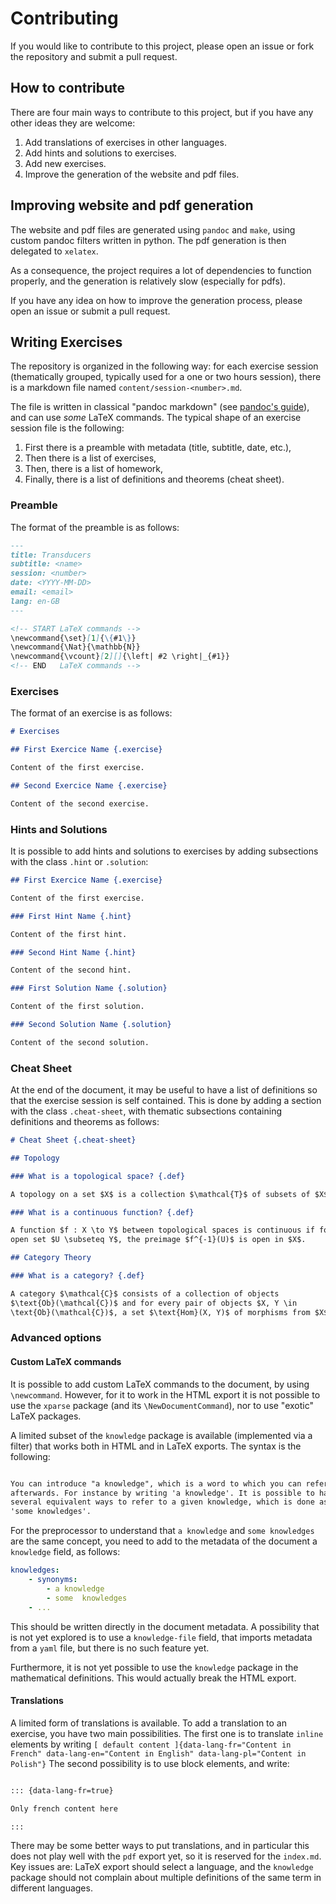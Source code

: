 # Contributing

If you would like to contribute to this project, please open an issue or fork
the repository and submit a pull request.

## How to contribute

There are four main ways to contribute to this project, but if you have any
other ideas they are welcome:

1. Add translations of exercises in other languages.
2. Add hints and solutions to exercises.
3. Add new exercises.
4. Improve the generation of the website and pdf files.

## Improving website and pdf generation

The website and pdf files are generated using `pandoc` and
`make`, using custom pandoc filters written in python. The pdf
generation is then delegated to `xelatex`. 

As a consequence, the project requires a lot of dependencies
to function properly, and the generation is relatively slow
(especially for pdfs).

If you have any idea on how to improve the generation process,
please open an issue or submit a pull request.

## Writing Exercises

The repository is organized in the following way: for each exercise session
(thematically grouped, typically used for a one or two hours session), there is
a markdown file named `content/session-<number>.md`.

The file is written in classical "pandoc markdown" (see [pandoc's
guide](https://pandoc.org/MANUAL.html#pandocs-markdown)), and can use *some*
LaTeX commands. The typical shape of an exercise session file is the following:

1. First there is a preamble with metadata (title, subtitle, date, etc.),
2. Then there is a list of exercises,
3. Then, there is a list of homework,
4. Finally, there is a list of definitions and theorems (cheat sheet).

### Preamble

The format of the preamble is as follows:

```markdown
---
title: Transducers
subtitle: <name>
session: <number>
date: <YYYY-MM-DD>
email: <email>
lang: en-GB
---

<!-- START LaTeX commands --> 
\newcommand{\set}[1]{\{#1\}}
\newcommand{\Nat}{\mathbb{N}}
\newcommand{\vcount}[2][]{\left| #2 \right|_{#1}}
<!-- END   LaTeX commands -->
```

### Exercises

The format of an exercise is as follows:

```markdown
# Exercises

## First Exercice Name {.exercise}

Content of the first exercise.

## Second Exercice Name {.exercise}

Content of the second exercise.
```


### Hints and Solutions

It is possible to add hints and solutions to exercises by adding subsections
with the class `.hint` or `.solution`:

```markdown
## First Exercice Name {.exercise}

Content of the first exercise.

### First Hint Name {.hint}

Content of the first hint.

### Second Hint Name {.hint}

Content of the second hint.

### First Solution Name {.solution}

Content of the first solution.

### Second Solution Name {.solution}

Content of the second solution.
```

### Cheat Sheet

At the end of the document, it may be useful to have a list of definitions so
that the exercise session is self contained. This is done by adding a section
with the class `.cheat-sheet`, with thematic subsections containing
definitions and theorems as follows:

```markdown
# Cheat Sheet {.cheat-sheet}

## Topology

### What is a topological space? {.def}

A topology on a set $X$ is a collection $\mathcal{T}$ of subsets of $X$ such that …

### What is a continuous function? {.def}

A function $f : X \to Y$ between topological spaces is continuous if for every
open set $U \subseteq Y$, the preimage $f^{-1}(U)$ is open in $X$.

## Category Theory

### What is a category? {.def}

A category $\mathcal{C}$ consists of a collection of objects
$\text{Ob}(\mathcal{C})$ and for every pair of objects $X, Y \in
\text{Ob}(\mathcal{C})$, a set $\text{Hom}(X, Y)$ of morphisms from $X$ to $Y$ …
```

### Advanced options


#### Custom LaTeX commands

It is possible to add custom LaTeX commands to the document, by using
`\newcommand`. However, for it to work in the HTML export it is not possible to
use the `xparse` package (and its `\NewDocumentCommand`), nor to use "exotic"
LaTeX packages.

A limited subset of the `knowledge` package is available (implemented via
a filter) that works both in HTML and in LaTeX exports.
The syntax is the following:

```markdown

You can introduce "a knowledge", which is a word to which you can refer
afterwards. For instance by writing 'a knowledge'. It is possible to have
several equivalent ways to refer to a given knowledge, which is done as follows
'some knowledges'.

```

For the preprocessor to understand that `a knowledge` and `some knowledges` are
the same concept, you need to add to the metadata of the document
a `knowledge` field, as follows:

```yaml
knowledges:
    - synonyms: 
        - a knowledge
        - some  knowledges
    - ...
```

This should be written directly in the document metadata. A possibility that is
not yet explored is to use a `knowledge-file` field, that imports metadata from
a `yaml` file, but there is no such feature yet.

Furthermore, it is not yet possible to use the `knowledge` package in the
mathematical definitions. This would actually break the HTML export. 

#### Translations

A limited form of translations is available.
To add a translation to an exercise, you have two main possibilities.
The first one is to translate `inline` elements 
by writing `[ default content ]{data-lang-fr="Content in French"
                               data-lang-en="Content in English"
                               data-lang-pl="Content in Polish"}`
The second possibility is to use
block elements, and write:

```markdown

::: {data-lang-fr=true}

Only french content here

:::

```

There may be some better ways to put translations, and in particular this does
not play well with the `pdf` export yet, so it is reserved for the `index.md`.
Key issues are: LaTeX export should select a language, and the `knowledge`
package should not complain about multiple definitions of the same term in
different languages.
